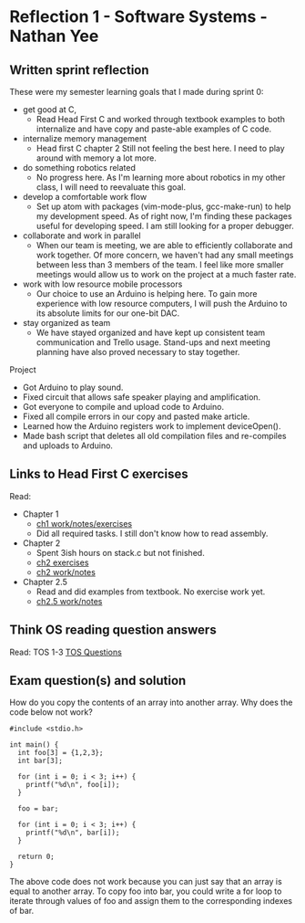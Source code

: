 # Reflection 1 - Software Systems - Nathan Yee

## Written sprint reflection

These were my semester learning goals that I made during sprint 0:
* get good at C,
  * Read Head First C and worked through textbook examples to both internalize and have copy and paste-able examples of C code.
* internalize memory management
  * Head first C chapter 2
    Still not feeling the best here. I need to play around with memory a lot more.
* do something robotics related
  * No progress here. As I'm learning more about robotics in my other class, I will need to reevaluate this goal.
* develop a comfortable work flow
  * Set up atom with packages (vim-mode-plus, gcc-make-run) to help my development speed.
    As of right now, I'm finding these packages useful for developing speed.
    I am still looking for a proper debugger.
* collaborate and work in parallel
  * When our team is meeting, we are able to efficiently collaborate and work together.
    Of more concern, we haven't had any small meetings between less than 3 members of the team.
    I feel like more smaller meetings would allow us to work on the project at a much faster rate.
* work with low resource mobile processors
  * Our choice to use an Arduino is helping here.
    To gain more experience with low resource computers, I will push the Arduino to its absolute limits for our one-bit DAC.
* stay organized as team
  * We have stayed organized and have kept up consistent team communication and Trello usage.
    Stand-ups and next meeting planning have also proved necessary to stay together.

Project
* Got Arduino to play sound.
* Fixed circuit that allows safe speaker playing and amplification.
* Got everyone to compile and upload code to Arduino.
* Fixed all compile errors in our copy and pasted make article.
* Learned how the Arduino registers work to implement deviceOpen().
* Made bash script that deletes all old compilation files and re-compiles
and uploads to Arduino.


## Links to Head First C exercises

Read:
* Chapter 1
  * [ch1 work/notes/exercises](../exercises/ex01)
  * Did all required tasks. I still don't know how to read assembly.
* Chapter 2
  * Spent 3ish hours on stack.c but not finished.
  * [ch2 exercises](../exercises/ex02)
  * [ch2 work/notes](../hfc/2ch)
* Chapter 2.5
  * Read and did examples from textbook. No exercise work yet.
  * [ch2.5 work/notes](../hfc/2.5ch)




## Think OS reading question answers

Read: TOS 1-3
[TOS Questions](../reading_questions/thinkos.md)


## Exam question(s) and solution

How do you copy the contents of an array into another array. Why does the code below not work?

    #include <stdio.h>

    int main() {
      int foo[3] = {1,2,3};
      int bar[3];

      for (int i = 0; i < 3; i++) {
        printf("%d\n", foo[i]);
      }

      foo = bar;

      for (int i = 0; i < 3; i++) {
        printf("%d\n", bar[i]);
      }

      return 0;
    }

The above code does not work because you can just say that an array is equal to another array. To copy foo into bar, you could write a for loop to iterate through values of foo and assign them to the corresponding indexes of bar.
